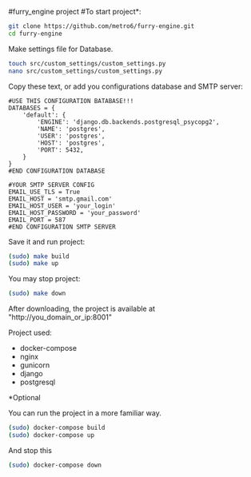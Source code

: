 #furry_engine project
#To start project*:

```bash
git clone https://github.com/metro6/furry-engine.git
cd furry-engine
```
Make settings file for Database.
```bash
touch src/custom_settings/custom_settings.py
nano src/custom_settings/custom_settings.py
```
Copy these text, or add you configurations database and SMTP server:
```
#USE THIS CONFIGURATION BATABASE!!!
DATABASES = {
    'default': {
        'ENGINE': 'django.db.backends.postgresql_psycopg2',
        'NAME': 'postgres',
        'USER': 'postgres',
        'HOST': 'postgres',
        'PORT': 5432,
    }
}
#END CONFIGURATION DATABASE

#YOUR SMTP SERVER CONFIG
EMAIL_USE_TLS = True
EMAIL_HOST = 'smtp.gmail.com'
EMAIL_HOST_USER = 'your_login'
EMAIL_HOST_PASSWORD = 'your_password'
EMAIL_PORT = 587
#END CONFIGURATION SMTP SERVER

```

Save it and run project:
```bash
(sudo) make build
(sudo) make up
```

You may stop project:
```bash
(sudo) make down
```

After downloading, the project is available at "http://you_domain_or_ip:8001"

Project used:
- docker-compose
- nginx
- gunicorn
- django
- postgresql

*Optional 

You can run the project in a more familiar way.
```bash
(sudo) docker-compose build
(sudo) docker-compose up
```

And stop this
```bash
(sudo) docker-compose down
```